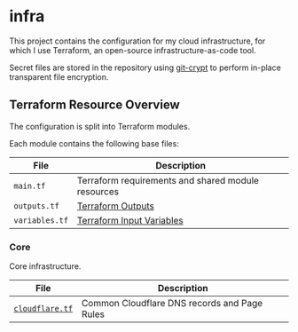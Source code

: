 # infra

This project contains the configuration for my cloud infrastructure,
for which I use Terraform, an open-source infrastructure-as-code tool.

Secret files are stored in the repository using [git-crypt](https://github.com/AGWA/git-crypt)
to perform in-place transparent file encryption.

## Terraform Resource Overview

The configuration is split into Terraform modules.

Each module contains the following base files:

| File           | Description                                                                               |
| -------------- | ----------------------------------------------------------------------------------------- |
| `main.tf`      | Terraform requirements and shared module resources                                        |
| `outputs.tf`   | [Terraform Outputs](https://www.terraform.io/docs/language/values/outputs.html)           |
| `variables.tf` | [Terraform Input Variables](https://www.terraform.io/docs/language/values/variables.html) |

### Core

Core infrastructure.

| File                                    | Description                                  |
| --------------------------------------- | -------------------------------------------- |
| [`cloudflare.tf`](./core/cloudflare.tf) | Common Cloudflare DNS records and Page Rules |

